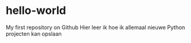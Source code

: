 # hello-world
My first repository on Github
Hier leer ik hoe ik allemaal nieuwe Python projecten kan opslaan
